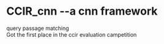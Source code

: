 # CCIR_cnn --a cnn framework 
query passage matching                                       
Got the first place in the ccir evaluation campetition
